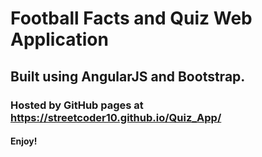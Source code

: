 # Football Facts and Quiz Web Application

## Built using AngularJS and Bootstrap.
### Hosted by GitHub pages at https://streetcoder10.github.io/Quiz_App/

#### Enjoy!
